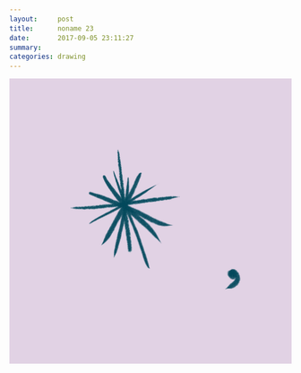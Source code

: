 ```yaml
---
layout:     post
title:      noname 23
date:       2017-09-05 23:11:27
summary:    
categories: drawing
---
```

![noname 23](/images/diary/noname-23.png ".")
